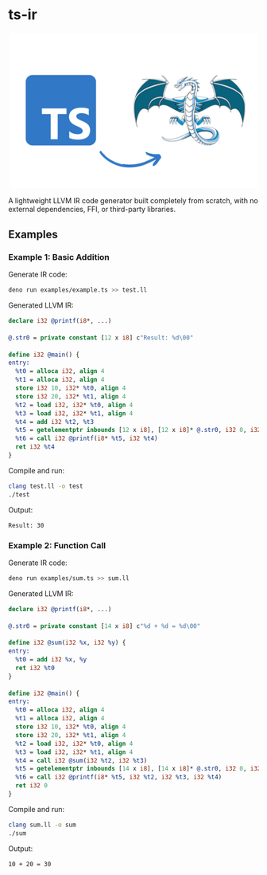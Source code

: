 # ts-ir

<p align="center">
  <img src="assets/img.png" width="500" alt="ts-ir logo"/>
</p>

A lightweight LLVM IR code generator built completely from scratch, with no external dependencies, FFI, or third-party libraries.

## Examples

### Example 1: Basic Addition

Generate IR code:

```bash
deno run examples/example.ts >> test.ll
```

Generated LLVM IR:

```llvm
declare i32 @printf(i8*, ...)

@.str0 = private constant [12 x i8] c"Result: %d\00"

define i32 @main() {
entry:
  %t0 = alloca i32, align 4
  %t1 = alloca i32, align 4
  store i32 10, i32* %t0, align 4
  store i32 20, i32* %t1, align 4
  %t2 = load i32, i32* %t0, align 4
  %t3 = load i32, i32* %t1, align 4
  %t4 = add i32 %t2, %t3
  %t5 = getelementptr inbounds [12 x i8], [12 x i8]* @.str0, i32 0, i32 0
  %t6 = call i32 @printf(i8* %t5, i32 %t4)
  ret i32 %t4
}
```

Compile and run:

```bash
clang test.ll -o test
./test
```

Output:

```
Result: 30
```

### Example 2: Function Call

Generate IR code:

```bash
deno run examples/sum.ts >> sum.ll
```

Generated LLVM IR:

```llvm
declare i32 @printf(i8*, ...)

@.str0 = private constant [14 x i8] c"%d + %d = %d\00"

define i32 @sum(i32 %x, i32 %y) {
entry:
  %t0 = add i32 %x, %y
  ret i32 %t0
}

define i32 @main() {
entry:
  %t0 = alloca i32, align 4
  %t1 = alloca i32, align 4
  store i32 10, i32* %t0, align 4
  store i32 20, i32* %t1, align 4
  %t2 = load i32, i32* %t0, align 4
  %t3 = load i32, i32* %t1, align 4
  %t4 = call i32 @sum(i32 %t2, i32 %t3)
  %t5 = getelementptr inbounds [14 x i8], [14 x i8]* @.str0, i32 0, i32 0
  %t6 = call i32 @printf(i8* %t5, i32 %t2, i32 %t3, i32 %t4)
  ret i32 0
}
```

Compile and run:

```bash
clang sum.ll -o sum
./sum
```

Output:

```
10 + 20 = 30
```

